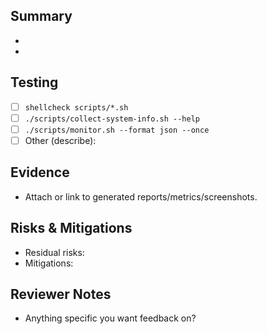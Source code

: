 ## Summary

- 
- 

## Testing

- [ ] `shellcheck scripts/*.sh`
- [ ] `./scripts/collect-system-info.sh --help`
- [ ] `./scripts/monitor.sh --format json --once`
- [ ] Other (describe):

## Evidence

- Attach or link to generated reports/metrics/screenshots.

## Risks & Mitigations

- Residual risks:
- Mitigations:

## Reviewer Notes

- Anything specific you want feedback on?
